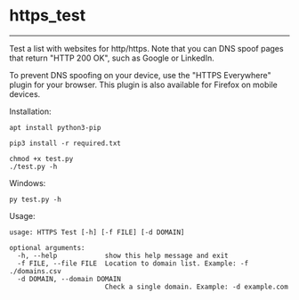 # https_test

***

Test a list with websites for http/https.
Note that you can DNS spoof pages that return "HTTP 200 OK", such as Google or LinkedIn.

To prevent DNS spoofing on your device, use the "HTTPS Everywhere" plugin for your browser.
This plugin is also available for Firefox on mobile devices.


Installation:
```Shell
apt install python3-pip
```

```Shell
pip3 install -r required.txt
```

```Shell
chmod +x test.py
./test.py -h
```

Windows:
```Shell
py test.py -h
```

Usage:
```Shell
usage: HTTPS Test [-h] [-f FILE] [-d DOMAIN]

optional arguments:
  -h, --help            show this help message and exit
  -f FILE, --file FILE  Location to domain list. Example: -f ./domains.csv
  -d DOMAIN, --domain DOMAIN
                        Check a single domain. Example: -d example.com
```

